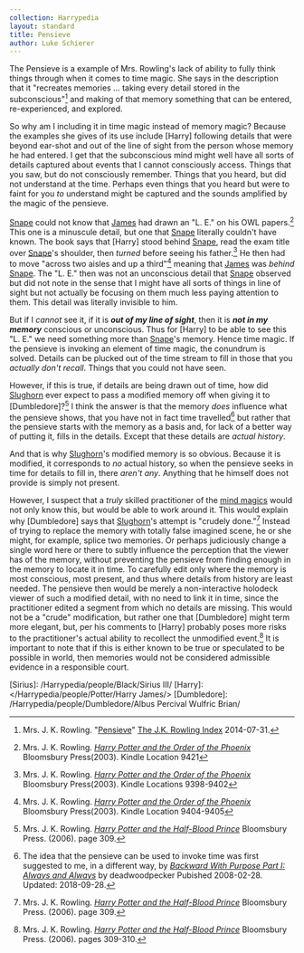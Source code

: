 ```yaml
---
collection: Harrypedia
layout: standard
title: Pensieve
author: Luke Schierer
---
```


The Pensieve is a example of Mrs. Rowling's lack of ability to fully think
things through when it comes to time magic. She says in the description that
it "recreates memories … taking every detail stored in the
subconscious"[^221202-5] and making of that memory something that can be
entered, re-experienced, and explored.

So why am I including it in time magic instead of memory magic? Because the
examples she gives of its use include [Harry] following details that were
beyond ear-shot and out of the line of sight from the person whose memory he
had entered. I get that the subconscious mind might well have all sorts of
details captured about events that I cannot consciously access. Things that
you saw, but do not consciously remember. Things that you heard, but did not
understand at the time. Perhaps even things that you heard but were to faint
for you _to_ understand might be captured and the sounds amplified by the magic
of the pensieve.

[Snape] could not know that [James] had drawn an "L. E." on his OWL
papers.[^221202-8] This one is a minuscule detail, but one that [Snape]
literally couldn't have known. The book says that [Harry] stood behind
[Snape], read the exam title over [Snape]'s shoulder, then _turned_ before
seeing his father.[^221202-11] He then had to move "across two aisles and up a
third"[^221202-12] meaning that [James] was _behind_ [Snape]. The "L. E."
then was not an unconscious detail that [Snape] observed but did not note in
the sense that I might have all sorts of things in line of sight but not
actually be focusing on them much less paying attention to them. This detail
was literally invisible to him.

But if I _cannot_ see it, if it is **_out of my line of sight_**, then it is
**_not in my memory_** conscious or unconscious. Thus for [Harry] to be
able to see this "L. E." we need something more than [Snape]'s memory. Hence
time magic. If the pensieve is invoking an element of time magic, the
conundrum is solved. Details can be plucked out of the time stream to fill in
those that you _actually don't recall_. Things that you could not have seen.

However, if this is true, if details are being drawn out of time, how did
[Slughorn] ever expect to pass a modified memory off when giving it to
[Dumbledore]?[^221202-9] I think the answer is that the memory _does_
influence what the pensieve shows, that you have not in fact time
travelled[^221202-10] but rather that the pensieve starts with the memory as a
basis and, for lack of a better way of putting it, fills in the details.
Except that these details are _actual history_.

And that is why [Slughorn]'s modified memory is so obvious. Because it is
modified, it corresponds to _no_ actual history, so when the pensieve seeks in
time for details to fill in, there _aren't any_. Anything that he himself does
not provide is simply not present.

However, I suspect that a _truly_ skilled practitioner of the [mind magics]
would not only know this, but would be able to work around it. This would explain why [Dumbledore] says that [Slughorn]'s attempt is "crudely done."[^240422-2] Instead of trying to replace the memory with totally false imagined scene, he or she might, for example, splice two memories. Or perhaps judiciously change a single word here or there to subtly influence the perception that the viewer has of the memory, without preventing the pensieve from finding enough in the memory to locate it in time. To carefully edit only where the memory is most conscious, most present, and thus where details from history are least needed. The pensieve then would be merely a non-interactive holodeck viewer of such a modified detail, with no need to link it in time, since the practitioner edited a segment from which no details are missing. This would not be a "crude" modification, but rather one that [Dumbledore] might term more elegant, but, per his comments to [Harry] probably poses more risks to the practitioner's actual ability to recollect the unmodified event.[^221202-13] It is important to note that if this is either known to be true or speculated to be possible in world, then memories would not be considered admissible evidence in a responsible court.

[mind magics]: /Harrypedia/magic/the_mind_arts/
[Slughorn]: /Harrypedia/people/slughorn/horace_eugene_flaccus/
[Snape]: /Harrypedia/people/Snape/Severus/
[James]: /Harrypedia/people/Potter/James/
[Sirius]: /Harrypedia/people/Black/Sirius III/
[Harry]: </Harrypedia/people/Potter/Harry James/>
[Dumbledore]: /Harrypedia/people/Dumbledore/Albus Percival Wulfric Brian/

[^221202-10]:
    The idea that the pensieve can be used to invoke time was first
    suggested to me, in a different way, by _[Backward With Purpose Part I:
    Always and Always](https://www.fanfiction.net/s/4101650)_ by deadwoodpecker
    Pubished 2008-02-28. Updated: 2018-09-28.

[^221202-5]:
    Mrs. J. K. Rowling.
    "[Pensieve](https://www.rowlingindex.org/work/pmpens/)"
    [The J.K. Rowling Index](https://www.rowlingindex.org) 2014-07-31.

[^221202-13]:
    Mrs. J. K. Rowling.
    _[Harry Potter and the Half-Blood Prince]_
    Bloomsbury Press. (2006). pages 309-310.

[^221202-9]:
    Mrs. J. K. Rowling.
    _[Harry Potter and the Half-Blood Prince]_
    Bloomsbury Press. (2006). page 309.

[^221202-11]:
    Mrs. J. K. Rowling.
    _[Harry Potter and the Order of the Phoenix](https://www.librarything.com/work/115/book/225886709)_
    Bloomsbury Press(2003). Kindle Locations 9398-9402

[^221202-12]:
    Mrs. J. K. Rowling.
    _[Harry Potter and the Order of the Phoenix](https://www.librarything.com/work/115/book/225886709)_
    Bloomsbury Press(2003). Kindle Location 9404-9405

[^221202-8]:
    Mrs. J. K. Rowling.
    _[Harry Potter and the Order of the Phoenix](https://www.librarything.com/work/115/book/225886709)_
    Bloomsbury Press(2003). Kindle Location 9421

[^221202-7]:
    Mrs. J. K. Rowling.
    _[Harry Potter and the Order of the Phoenix](https://www.librarything.com/work/115/book/225886709)_
    Bloomsbury Press(2003). Kindle Location 9449

[^221202-6]:
    Mrs. J. K. Rowling.
    _[Harry Potter and the Order of the Phoenix](https://www.librarything.com/work/115/book/225886709)_
    Bloomsbury Press(2003). Kindle Location 9455 and surrounding.

[^240422-2]:
    Mrs. J. K. Rowling.
    _[Harry Potter and the Half-Blood Prince]_
    Bloomsbury Press. (2006). page 309.

[Harry Potter and the Half-Blood Prince]: https://www.librarything.com/work/1133624/book/203684961
